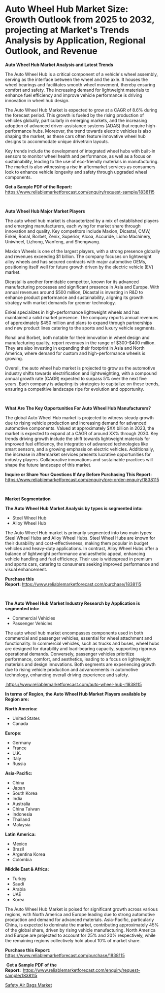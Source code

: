<p><h1>Auto Wheel Hub Market Size: Growth Outlook from 2025 to 2032, projecting at Market's Trends Analysis by Application, Regional Outlook, and Revenue</h1></p><p><strong>Auto Wheel Hub Market Analysis and Latest Trends</strong></p>
<p><p>The Auto Wheel Hub is a critical component of a vehicle's wheel assembly, serving as the interface between the wheel and the axle. It houses the wheel bearings and facilitates smooth wheel movement, thereby ensuring comfort and safety. The increasing demand for lightweight materials to enhance fuel efficiency and improve vehicle performance is driving innovation in wheel hub design.</p><p>The Auto Wheel Hub Market is expected to grow at a CAGR of 8.6% during the forecast period. This growth is fueled by the rising production of vehicles globally, particularly in emerging markets, and the increasing adoption of advanced driver-assistance systems (ADAS) that require high-performance hubs. Moreover, the trend towards electric vehicles is also shaping the market, as these cars often feature innovative wheel hub designs to accommodate unique drivetrain layouts.</p><p>Key trends include the development of integrated wheel hubs with built-in sensors to monitor wheel health and performance, as well as a focus on sustainability, leading to the use of eco-friendly materials in manufacturing. The market is also witnessing a rise in aftermarket services as consumers look to enhance vehicle longevity and safety through upgraded wheel components.</p></p>
<p><strong>Get a Sample PDF of the Report:&nbsp;</strong> <a href="https://www.reliablemarketforecast.com/enquiry/request-sample/1838115?utm_campaign=2288&utm_medium=2&utm_source=Github&utm_content=ia&utm_term=30032025&utm_id=auto-wheel-hub">https://www.reliablemarketforecast.com/enquiry/request-sample/1838115</a></p>
<p>&nbsp;</p>
<p><strong>Auto Wheel Hub Major Market Players</strong></p>
<p><p>The auto wheel hub market is characterized by a mix of established players and emerging manufacturers, each vying for market share through innovation and quality. Key competitors include Maxion, Dicastal, CMW, Enkei, Ronal, Borbet, Zenix, Superior, Alcoa, Accuride, Lioho Machinery, Uniwheel, Lizhong, Wanfeng, and Shengwang.</p><p>Maxion Wheels is one of the largest players, with a strong presence globally and revenues exceeding $1 billion. The company focuses on lightweight alloy wheels and has secured contracts with major automotive OEMs, positioning itself well for future growth driven by the electric vehicle (EV) market.</p><p>Dicastal is another formidable competitor, known for its advanced manufacturing processes and significant presence in Asia and Europe. With annual revenues around $500 million, Dicastal is investing in R&D to enhance product performance and sustainability, aligning its growth strategy with market demands for greener technology.</p><p>Enkei specializes in high-performance lightweight wheels and has maintained a solid market presence. The company reports annual revenues of approximately $450 million and plans to expand through partnerships and new product lines catering to the sports and luxury vehicle segments.</p><p>Ronal and Borbet, both notable for their innovation in wheel design and manufacturing quality, report revenues in the range of $300-$400 million. They are also investing in expanding their footprint in Asia and North America, where demand for custom and high-performance wheels is growing.</p><p>Overall, the auto wheel hub market is projected to grow as the automotive industry shifts towards electrification and lightweighting, with a compound annual growth rate (CAGR) expected to surpass 5% over the next five years. Each company is adapting its strategies to capitalize on these trends, ensuring a competitive landscape ripe for evolution and opportunity.</p></p>
<p>&nbsp;</p>
<p><strong>What Are The Key Opportunities For Auto Wheel Hub Manufacturers?</strong></p>
<p><p>The global Auto Wheel Hub market is projected to witness steady growth due to rising vehicle production and increasing demand for advanced automotive components. Valued at approximately $XX billion in 2023, the market is expected to expand at a CAGR of around XX% through 2030. Key trends driving growth include the shift towards lightweight materials for improved fuel efficiency, the integration of advanced technologies like smart sensors, and a growing emphasis on electric vehicles. Additionally, the increase in aftermarket services presents lucrative opportunities for industry players. Collaborative innovations and sustainable practices will shape the future landscape of this market.</p></p>
<p><strong>Inquire or Share Your Questions If Any Before Purchasing This Report:</strong> <a href="https://www.reliablemarketforecast.com/enquiry/pre-order-enquiry/1838115?utm_campaign=2288&utm_medium=2&utm_source=Github&utm_content=ia&utm_term=30032025&utm_id=auto-wheel-hub">https://www.reliablemarketforecast.com/enquiry/pre-order-enquiry/1838115</a></p>
<p>&nbsp;</p>
<p><strong>Market Segmentation</strong></p>
<p><strong>The Auto Wheel Hub Market Analysis by types is segmented into:</strong></p>
<p><ul><li>Steel Wheel Hub</li><li>Alloy Wheel Hub</li></ul></p>
<p><p>The Auto Wheel Hub market is primarily segmented into two main types: Steel Wheel Hubs and Alloy Wheel Hubs. Steel Wheel Hubs are known for their durability and cost-effectiveness, making them popular in budget vehicles and heavy-duty applications. In contrast, Alloy Wheel Hubs offer a balance of lightweight performance and aesthetic appeal, enhancing vehicle handling and fuel efficiency. Their use is widespread in premium and sports cars, catering to consumers seeking improved performance and visual enhancement.</p></p>
<p><strong>Purchase this Report:&nbsp;</strong><a href="https://www.reliablemarketforecast.com/purchase/1838115?utm_campaign=2288&utm_medium=2&utm_source=Github&utm_content=ia&utm_term=30032025&utm_id=auto-wheel-hub">https://www.reliablemarketforecast.com/purchase/1838115</a></p>
<p>&nbsp;</p>
<p><strong>The Auto Wheel Hub Market Industry Research by Application is segmented into:</strong></p>
<p><ul><li>Commercial Vehicles</li><li>Passenger Vehicles</li></ul></p>
<p><p>The auto wheel hub market encompasses components used in both commercial and passenger vehicles, essential for wheel attachment and functionality. In commercial vehicles, such as trucks and buses, wheel hubs are designed for durability and load-bearing capacity, supporting rigorous operational demands. Conversely, passenger vehicles prioritize performance, comfort, and aesthetics, leading to a focus on lightweight materials and design innovations. Both segments are experiencing growth due to rising vehicle production and advancements in automotive technology, enhancing overall driving experience and safety.</p></p>
<p><a href="https://www.reliablemarketforecast.com/auto-wheel-hub-r1838115?utm_campaign=2288&utm_medium=2&utm_source=Github&utm_content=ia&utm_term=30032025&utm_id=auto-wheel-hub">&nbsp;https://www.reliablemarketforecast.com/auto-wheel-hub-r1838115</a></p>
<p><strong>In terms of Region, the Auto Wheel Hub Market Players available by Region are:</strong></p>
<p>
    <p> <strong> North America: </strong>
        <ul>
            <li>United States</li>
            <li>Canada</li>
        </ul>
        </p> 
    <p> <strong> Europe: </strong>
        <ul>
            <li>Germany</li>
            <li>France</li>
            <li>U.K.</li>
            <li>Italy</li>
            <li>Russia</li>
        </ul>
        </p> 
    <p> <strong> Asia-Pacific: </strong>
        <ul>
            <li>China</li>
            <li>Japan</li>
            <li>South Korea</li>
            <li>India</li>
            <li>Australia</li>
            <li>China Taiwan</li>
            <li>Indonesia</li>
            <li>Thailand</li>
            <li>Malaysia</li>
        </ul>
        </p> 
    <p> <strong> Latin America: </strong>
        <ul>
            <li>Mexico</li>
            <li>Brazil</li>
            <li>Argentina Korea</li>
            <li>Colombia</li>
        </ul>
        </p> 
    <p> <strong> Middle East & Africa: </strong>
        <ul>
            <li>Turkey</li>
            <li>Saudi</li>
            <li>Arabia</li>
            <li>UAE</li>
            <li>Korea</li>
        </ul>
    </p>
    </p>
<p><p>The Auto Wheel Hub Market is poised for significant growth across various regions, with North America and Europe leading due to strong automotive production and demand for advanced materials. Asia-Pacific, particularly China, is expected to dominate the market, contributing approximately 45% of the global share, driven by rising vehicle manufacturing. North America and Europe are projected to account for 25% and 20% respectively, while the remaining regions collectively hold about 10% of market share.</p></p>
<p><strong>Purchase this Report: </strong><a href="https://www.reliablemarketforecast.com/purchase/1838115?utm_campaign=2288&utm_medium=2&utm_source=Github&utm_content=ia&utm_term=30032025&utm_id=auto-wheel-hub">https://www.reliablemarketforecast.com/purchase/1838115</a></p>
<p>&nbsp;<strong>Get a Sample PDF of the Report:&nbsp;&nbsp;</strong><a href="https://www.reliablemarketforecast.com/enquiry/request-sample/1838115?utm_campaign=2288&utm_medium=2&utm_source=Github&utm_content=ia&utm_term=30032025&utm_id=auto-wheel-hub">https://www.reliablemarketforecast.com/enquiry/request-sample/1838115</a></p>
<p><strong></strong></p>
<p><p><a href="https://github.com/suleimannichelle7/Market-Research-Report-List-1/blob/main/safety-air-bags-market.md?utm_campaign=2288&utm_medium=2&utm_source=Github&utm_content=ia&utm_term=30032025&utm_id=auto-wheel-hub">Safety Air Bags Market</a></p></p>